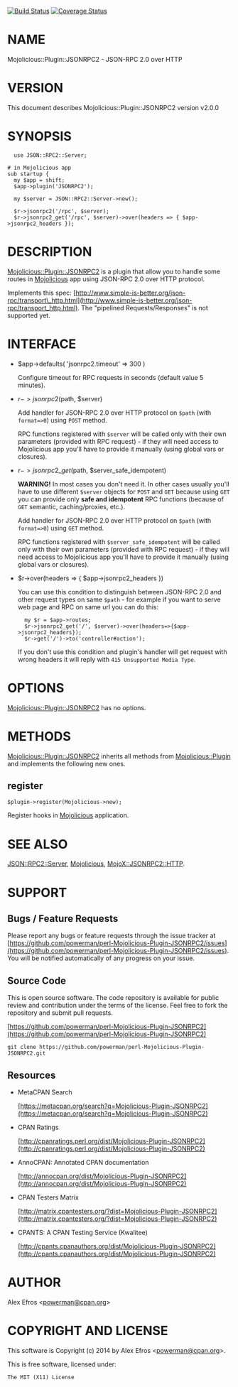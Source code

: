 [![Build Status](https://travis-ci.org/powerman/perl-Mojolicious-Plugin-JSONRPC2.svg?branch=master)](https://travis-ci.org/powerman/perl-Mojolicious-Plugin-JSONRPC2)
[![Coverage Status](https://coveralls.io/repos/powerman/perl-Mojolicious-Plugin-JSONRPC2/badge.svg?branch=master)](https://coveralls.io/r/powerman/perl-Mojolicious-Plugin-JSONRPC2?branch=master)

# NAME

Mojolicious::Plugin::JSONRPC2 - JSON-RPC 2.0 over HTTP

# VERSION

This document describes Mojolicious::Plugin::JSONRPC2 version v2.0.0

# SYNOPSIS

      use JSON::RPC2::Server;

    # in Mojolicious app
    sub startup {
      my $app = shift;
      $app->plugin('JSONRPC2');

      my $server = JSON::RPC2::Server->new();

      $r->jsonrpc2('/rpc', $server);
      $r->jsonrpc2_get('/rpc', $server)->over(headers => { $app->jsonrpc2_headers });

# DESCRIPTION

[Mojolicious::Plugin::JSONRPC2](https://metacpan.org/pod/Mojolicious::Plugin::JSONRPC2) is a plugin that allow you to handle
some routes in [Mojolicious](https://metacpan.org/pod/Mojolicious) app using JSON-RPC 2.0 over HTTP protocol.

Implements this spec: [http://www.simple-is-better.org/json-rpc/transport\_http.html](http://www.simple-is-better.org/json-rpc/transport_http.html).
The "pipelined Requests/Responses" is not supported yet.

# INTERFACE

- $app->defaults( 'jsonrpc2.timeout' => 300 )

    Configure timeout for RPC requests in seconds (default value 5 minutes).

- $r->jsonrpc2($path, $server)

    Add handler for JSON-RPC 2.0 over HTTP protocol on `$path`
    (with `format=>0`) using `POST` method.

    RPC functions registered with `$server` will be called only with their
    own parameters (provided with RPC request) - if they will need access to
    Mojolicious app you'll have to provide it manually (using global vars or
    closures).

- $r->jsonrpc2\_get($path, $server\_safe\_idempotent)

    **WARNING!** In most cases you don't need it. In other cases usually you'll
    have to use different `$server` objects for `POST` and `GET` because
    using `GET` you can provide only **safe and idempotent** RPC functions
    (because of `GET` semantic, caching/proxies, etc.).

    Add handler for JSON-RPC 2.0 over HTTP protocol on `$path`
    (with `format=>0`) using `GET` method.

    RPC functions registered with `$server_safe_idempotent` will be called only with their
    own parameters (provided with RPC request) - if they will need access to
    Mojolicious app you'll have to provide it manually (using global vars or
    closures).

- $r->over(headers => { $app->jsonrpc2\_headers })

    You can use this condition to distinguish between JSON-RPC 2.0 and other
    request types on same `$path` - for example if you want to serve web page
    and RPC on same url you can do this:

        my $r = $app->routes;
        $r->jsonrpc2_get('/', $server)->over(headers=>{$app->jsonrpc2_headers});
        $r->get('/')->to('controller#action');

    If you don't use this condition and plugin's handler will get request with
    wrong headers it will reply with `415 Unsupported Media Type`.

# OPTIONS

[Mojolicious::Plugin::JSONRPC2](https://metacpan.org/pod/Mojolicious::Plugin::JSONRPC2) has no options.

# METHODS

[Mojolicious::Plugin::JSONRPC2](https://metacpan.org/pod/Mojolicious::Plugin::JSONRPC2) inherits all methods from
[Mojolicious::Plugin](https://metacpan.org/pod/Mojolicious::Plugin) and implements the following new ones.

## register

    $plugin->register(Mojolicious->new);

Register hooks in [Mojolicious](https://metacpan.org/pod/Mojolicious) application.

# SEE ALSO

[JSON::RPC2::Server](https://metacpan.org/pod/JSON::RPC2::Server), [Mojolicious](https://metacpan.org/pod/Mojolicious), [MojoX::JSONRPC2::HTTP](https://metacpan.org/pod/MojoX::JSONRPC2::HTTP).

# SUPPORT

## Bugs / Feature Requests

Please report any bugs or feature requests through the issue tracker
at [https://github.com/powerman/perl-Mojolicious-Plugin-JSONRPC2/issues](https://github.com/powerman/perl-Mojolicious-Plugin-JSONRPC2/issues).
You will be notified automatically of any progress on your issue.

## Source Code

This is open source software. The code repository is available for
public review and contribution under the terms of the license.
Feel free to fork the repository and submit pull requests.

[https://github.com/powerman/perl-Mojolicious-Plugin-JSONRPC2](https://github.com/powerman/perl-Mojolicious-Plugin-JSONRPC2)

    git clone https://github.com/powerman/perl-Mojolicious-Plugin-JSONRPC2.git

## Resources

- MetaCPAN Search

    [https://metacpan.org/search?q=Mojolicious-Plugin-JSONRPC2](https://metacpan.org/search?q=Mojolicious-Plugin-JSONRPC2)

- CPAN Ratings

    [http://cpanratings.perl.org/dist/Mojolicious-Plugin-JSONRPC2](http://cpanratings.perl.org/dist/Mojolicious-Plugin-JSONRPC2)

- AnnoCPAN: Annotated CPAN documentation

    [http://annocpan.org/dist/Mojolicious-Plugin-JSONRPC2](http://annocpan.org/dist/Mojolicious-Plugin-JSONRPC2)

- CPAN Testers Matrix

    [http://matrix.cpantesters.org/?dist=Mojolicious-Plugin-JSONRPC2](http://matrix.cpantesters.org/?dist=Mojolicious-Plugin-JSONRPC2)

- CPANTS: A CPAN Testing Service (Kwalitee)

    [http://cpants.cpanauthors.org/dist/Mojolicious-Plugin-JSONRPC2](http://cpants.cpanauthors.org/dist/Mojolicious-Plugin-JSONRPC2)

# AUTHOR

Alex Efros &lt;powerman@cpan.org>

# COPYRIGHT AND LICENSE

This software is Copyright (c) 2014 by Alex Efros &lt;powerman@cpan.org>.

This is free software, licensed under:

    The MIT (X11) License
